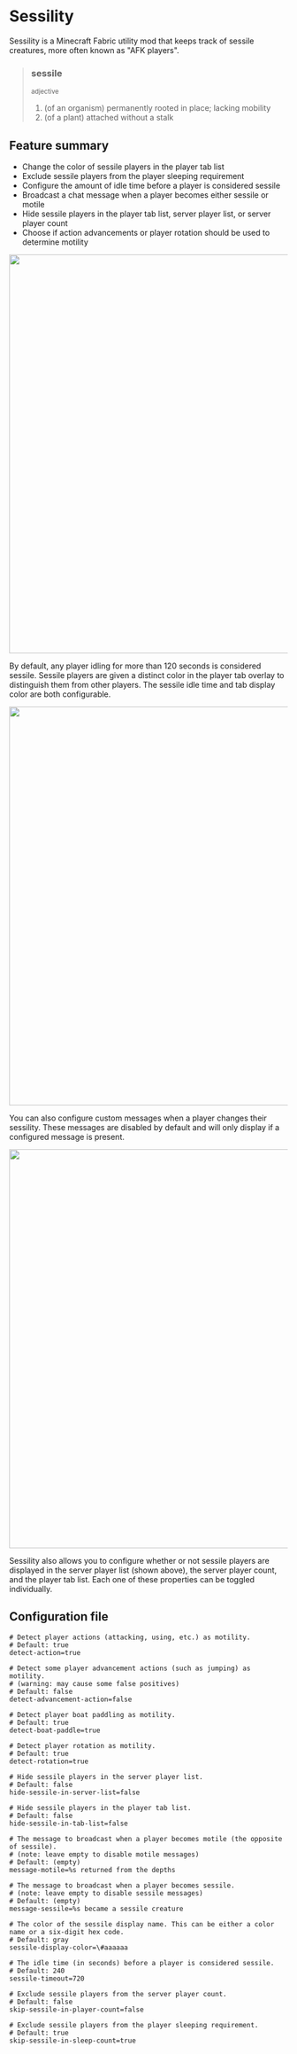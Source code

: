 # Sessility

Sessility is a Minecraft Fabric utility mod that keeps track of sessile creatures, more often known as "AFK players".

> ### sessile
>
> <small>adjective</small>
>
> 1. (of an organism) permanently rooted in place; lacking mobility
> 2. (of a plant) attached without a stalk

## Feature summary

- Change the color of sessile players in the player tab list
- Exclude sessile players from the player sleeping requirement
- Configure the amount of idle time before a player is considered sessile
- Broadcast a chat message when a player becomes either sessile or motile
- Hide sessile players in the player tab list, server player list, or server player count
- Choose if action advancements or player rotation should be used to determine motility

<img src="https://user-images.githubusercontent.com/69266322/174215671-d3220070-ce4d-4d8d-87c9-0765fc3dc0b2.png" width="720px">

By default, any player idling for more than 120 seconds is considered sessile. Sessile players are given a distinct color in the player tab overlay to distinguish them from other players. The sessile idle time and tab display color are both configurable.

<img src="https://user-images.githubusercontent.com/69266322/174503421-b4c1652b-4ad4-4663-a690-d24a4f44a0f0.png" width="720px">

You can also configure custom messages when a player changes their sessility. These messages are disabled by default and will only display if a configured message is present.

<img src="https://user-images.githubusercontent.com/69266322/252195747-01ba7214-8ef2-4ac4-8210-4f02754f9e0e.png" width="720px">

Sessility also allows you to configure whether or not sessile players are displayed in the server player list (shown above), the server player count, and the player tab list. Each one of these properties can be toggled individually.

## Configuration file

```properties
# Detect player actions (attacking, using, etc.) as motility.
# Default: true
detect-action=true

# Detect some player advancement actions (such as jumping) as motility.
# (warning: may cause some false positives)
# Default: false
detect-advancement-action=false

# Detect player boat paddling as motility.
# Default: true
detect-boat-paddle=true

# Detect player rotation as motility.
# Default: true
detect-rotation=true

# Hide sessile players in the server player list.
# Default: false
hide-sessile-in-server-list=false

# Hide sessile players in the player tab list.
# Default: false
hide-sessile-in-tab-list=false

# The message to broadcast when a player becomes motile (the opposite of sessile).
# (note: leave empty to disable motile messages)
# Default: (empty)
message-motile=%s returned from the depths

# The message to broadcast when a player becomes sessile.
# (note: leave empty to disable sessile messages)
# Default: (empty)
message-sessile=%s became a sessile creature

# The color of the sessile display name. This can be either a color name or a six-digit hex code.
# Default: gray
sessile-display-color=\#aaaaaa

# The idle time (in seconds) before a player is considered sessile.
# Default: 240
sessile-timeout=720

# Exclude sessile players from the server player count.
# Default: false
skip-sessile-in-player-count=false

# Exclude sessile players from the player sleeping requirement.
# Default: true
skip-sessile-in-sleep-count=true
```
